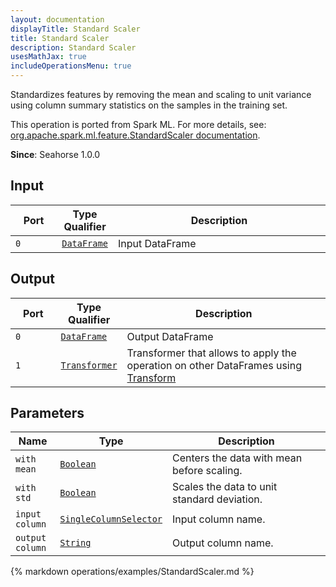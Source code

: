 ```yaml
---
layout: documentation
displayTitle: Standard Scaler
title: Standard Scaler
description: Standard Scaler
usesMathJax: true
includeOperationsMenu: true
---
```

Standardizes features by removing the mean and scaling to unit variance using column summary statistics on the samples in the training set.

This operation is ported from Spark ML. For more details, see: <a target="_blank" href="http://spark.apache.org/docs/1.6.0/api/scala/index.html#org.apache.spark.ml.feature.StandardScaler">org.apache.spark.ml.feature.StandardScaler documentation</a>.

**Since**: Seahorse 1.0.0

## Input


<table>
<thead>
<tr>
<th style="width:15%">Port</th>
<th style="width:15%">Type Qualifier</th>
<th style="width:70%">Description</th>
</tr>
</thead>
<tbody>
    <tr><td><code>0</code></td><td><code><a href="../classes/dataframe.html">DataFrame</a></code></td><td>Input DataFrame</td></tr>
</tbody>
</table>


## Output


<table>
<thead>
<tr>
<th style="width:15%">Port</th>
<th style="width:15%">Type Qualifier</th>
<th style="width:70%">Description</th>
</tr>
</thead>
<tbody>
    <tr><td><code>0</code></td><td><code><a href="../classes/dataframe.html">DataFrame</a></code></td><td>Output DataFrame</td></tr><tr><td><code>1</code></td><td><code><a href="../classes/transformer.html">Transformer</a></code></td><td>Transformer that allows to apply the operation on other DataFrames using <a href="transform.html">Transform</a></td></tr>
</tbody>
</table>


## Parameters


<table class="table">
<thead>
<tr>
<th style="width:15%">Name</th>
<th style="width:15%">Type</th>
<th style="width:70%">Description</th>
</tr>
</thead>
<tbody>

<tr>
<td><code>with mean</code></td>
<td><code><a href="../parameter_types.html#boolean">Boolean</a></code></td>
<td>Centers the data with mean before scaling.</td>
</tr>

<tr>
<td><code>with std</code></td>
<td><code><a href="../parameter_types.html#boolean">Boolean</a></code></td>
<td>Scales the data to unit standard deviation.</td>
</tr>

<tr>
<td><code>input column</code></td>
<td><code><a href="../parameter_types.html#single_column_selector">SingleColumnSelector</a></code></td>
<td>Input column name.</td>
</tr>

<tr>
<td><code>output column</code></td>
<td><code><a href="../parameter_types.html#string">String</a></code></td>
<td>Output column name.</td>
</tr>

</tbody>
</table>

{% markdown operations/examples/StandardScaler.md %}

